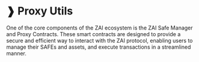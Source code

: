 # ❱ Proxy Utils

One of the core components of the ZAI ecosystem is the ZAI Safe Manager and Proxy Contracts. These smart contracts are designed to provide a secure and efficient way to interact with the ZAI protocol, enabling users to manage their SAFEs and assets, and execute transactions in a streamlined manner.
